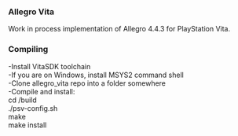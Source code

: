 ### Allegro Vita
Work in process implementation of Allegro 4.4.3 for PlayStation Vita.  

### Compiling
-Install VitaSDK toolchain  
-If you are on Windows, install MSYS2 command shell  
-Clone allegro_vita repo into a folder somewhere  
-Compile and install:  
 cd /build  
 ./psv-config.sh  
 make  
 make install  
